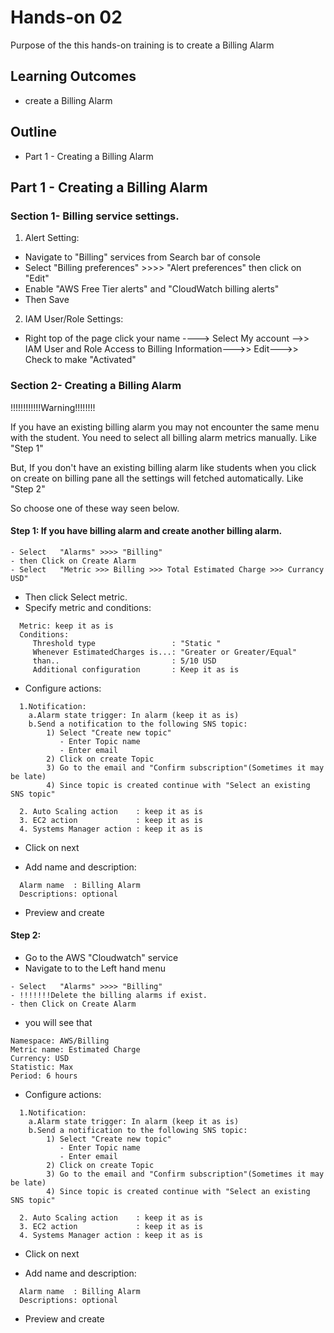 # Hands-on 02 

Purpose of the this hands-on training is to create a Billing Alarm

## Learning Outcomes

- create a Billing Alarm

## Outline

- Part 1 - Creating a Billing Alarm

## Part 1 - Creating a Billing Alarm

### Section 1- Billing service settings.
1. Alert Setting:

- Navigate to "Billing" services from Search bar of console
-  Select "Billing preferences"  >>>>  "Alert preferences" then click on  "Edit"
- Enable "AWS Free Tier alerts" and "CloudWatch billing alerts"
- Then Save

2. IAM User/Role Settings:
- Right top of the page click your name ----> Select My account -->> IAM User and Role Access to Billing Information--->> Edit--->> Check to make "Activated"

### Section 2- Creating a Billing Alarm

!!!!!!!!!!!!Warning!!!!!!!!

If you have an existing billing alarm you may not encounter the same menu with the student. You need to select all billing alarm metrics manually. Like "Step 1"

But, If you don't have an existing billing alarm like students when you click on create on billing pane all the settings will fetched automatically. Like "Step 2"

So choose one of these way seen below. 

#### Step 1: If you have billing alarm and create another billing alarm. 

```
- Select   "Alarms" >>>> "Billing"
- then Click on Create Alarm
- Select   "Metric >>> Billing >>> Total Estimated Charge >>> Currancy USD"
``` 

- Then click Select metric.
- Specify metric and conditions:

``` 
  Metric: keep it as is
  Conditions: 
     Threshold type                 : "Static "
     Whenever EstimatedCharges is...: "Greater or Greater/Equal"
     than..                         : 5/10 USD 
     Additional configuration       : Keep it as is

``` 

- Configure actions: 
``` 
  1.Notification:
    a.Alarm state trigger: In alarm (keep it as is)
    b.Send a notification to the following SNS topic:
        1) Select "Create new topic"
           - Enter Topic name 
           - Enter email
        2) Click on create Topic
        3) Go to the email and "Confirm subscription"(Sometimes it may be late)
        4) Since topic is created continue with "Select an existing SNS topic"
             
  2. Auto Scaling action    : keep it as is
  3. EC2 action             : keep it as is
  4. Systems Manager action : keep it as is
``` 
- Click on next 

- Add name and description:
``` 
  Alarm name  : Billing Alarm
  Descriptions: optional
``` 
- Preview and create

#### Step 2:

- Go to the AWS "Cloudwatch" service
- Navigate to to the Left hand menu 

```
- Select   "Alarms" >>>> "Billing"
- !!!!!!!Delete the billing alarms if exist.
- then Click on Create Alarm
```   

- you will see that 

``` 
Namespace: AWS/Billing
Metric name: Estimated Charge
Currency: USD
Statistic: Max
Period: 6 hours
``` 

- Configure actions: 
``` 
  1.Notification:
    a.Alarm state trigger: In alarm (keep it as is)
    b.Send a notification to the following SNS topic:
        1) Select "Create new topic"
           - Enter Topic name 
           - Enter email
        2) Click on create Topic
        3) Go to the email and "Confirm subscription"(Sometimes it may be late)
        4) Since topic is created continue with "Select an existing SNS topic"
             
  2. Auto Scaling action    : keep it as is
  3. EC2 action             : keep it as is
  4. Systems Manager action : keep it as is
``` 
- Click on next 

- Add name and description:
``` 
  Alarm name  : Billing Alarm
  Descriptions: optional
``` 
- Preview and create


